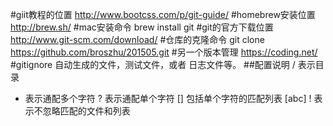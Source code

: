 #giit教程的位置
http://www.bootcss.com/p/git-guide/
#homebrew安装位置
http://brew.sh/
#mac安装命令
brew install git
#git的官方下载位置
http://www.git-scm.com/download/
#仓库的克隆命令
git clone https://github.com/broszhu/201505.git
#另一个版本管理
https://coding.net/
#gitignore
自动生成的文件，测试文件，或者 日志文件等。
##配置说明
/ 表示目录
* 表示通配多个字符
? 表示通配单个字符
[] 包括单个字符的匹配列表 [abc]
! 表示不忽略匹配的文件和列表
